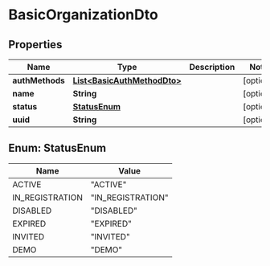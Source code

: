 # BasicOrganizationDto

## Properties

| Name            | Type                                                        | Description | Notes      |
| --------------- | ----------------------------------------------------------- | ----------- | ---------- |
| **authMethods** | [**List&lt;BasicAuthMethodDto&gt;**](BasicAuthMethodDto.md) |             | [optional] |
| **name**        | **String**                                                  |             | [optional] |
| **status**      | [**StatusEnum**](#StatusEnum)                               |             | [optional] |
| **uuid**        | **String**                                                  |             | [optional] |

<a name="StatusEnum"></a>

## Enum: StatusEnum

| Name            | Value                       |
| --------------- | --------------------------- |
| ACTIVE          | &quot;ACTIVE&quot;          |
| IN_REGISTRATION | &quot;IN_REGISTRATION&quot; |
| DISABLED        | &quot;DISABLED&quot;        |
| EXPIRED         | &quot;EXPIRED&quot;         |
| INVITED         | &quot;INVITED&quot;         |
| DEMO            | &quot;DEMO&quot;            |
